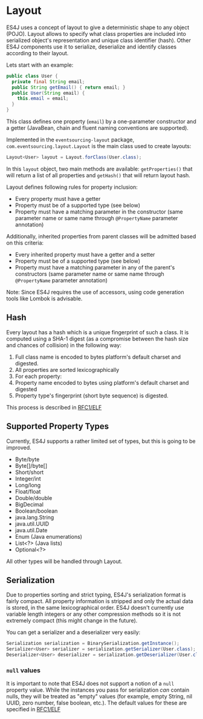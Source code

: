 # Layout

ES4J uses a concept of layout to give a deterministic shape to any object
(POJO). Layout allows to specify what class properties are included into serialized object's representation and unique class identifier (hash). Other
ES4J components use it to serialize, deserialize and identify classes according to their layout.


Lets start with an example:

```java
public class User {
  private final String email;
  public String getEmail() { return email; }
  public User(String email) {
    this.email = email;
  }
}
```

This class defines one property (`email`) by a one-parameter constructor and a getter (JavaBean, chain and fluent naming conventions are supported).

Implemented in the `eventsourcing-layout` package, `com.eventsourcing.layout.Layout` is the main class used to create layouts:

```java
Layout<User> layout = Layout.forClass(User.class);
```

In this `layout` object, two main methods are available: `getProperties()`
that will return a list of all properties and `getHash()` that will return
layout hash.

Layout defines following rules for property inclusion:

* Every property must have a getter
* Property must be of a supported type (see below)
* Property must have a matching parameter in the constructor (same parameter name or same name through `@PropertyName` parameter annotation)

Additionally, inherited properties from parent classes will be admitted based on this criteria:

* Every inherited property must have a getter and a setter
* Property must be of a supported type (see below)
* Property must have a matching parameter in any of the parent's constructors (same parameter name or same name through `@PropertyName` parameter annotation)


Note: Since ES4J requires the use of accessors, using code generation tools like Lombok is advisable.

## Hash

Every layout has a hash which is a unique fingerprint of such a class. It is computed using a SHA-1 digest (as a compromise between the hash size and chances of collision) in the following way:

1. Full class name is encoded to bytes platform's default charset and digested.
1. All properties are sorted lexicographically
1. For each property:
  1. Property name encoded to bytes using platform's default charset and digested
  1. Property type's fingerprint (short byte sequence) is digested.

This process is described in [RFC1/ELF](http://rfc.eventsourcing.com/spec:1/ELF)

## Supported Property Types

Currently, ES4J supports a rather limited set of types, but this is going
to be improved.

* Byte/byte
* Byte[]/byte[]
* Short/short
* Integer/int
* Long/long
* Float/float
* Double/double
* BigDecimal
* Boolean/boolean
* java.lang.String
* java.util.UUID
* java.util.Date
* Enum (Java enumerations)
* List<?> (Java lists)
* Optional<?>

All other types will be handled through Layout.

## Serialization

Due to properties sorting and strict typing, ES4J's serialization format
is fairly compact. All property information is stripped and only the actual data is stored, in the same lexicographical order. ES4J doesn't currently use
variable length integers or any other compression methods so it is not extremely compact (this might change in the future).

You can get a serializer and a deserializer very easily:

```java
Serialization serialization = BinarySerialization.getInstance();
Serializer<User> serializer = serialization.getSerializer(User.class);
Deserializer<User> deserializer = serialization.getDeserializer(User.class);
```


### `null` values

It is important to note that ES4J does not support a notion of a `null`
property value. While the instances you pass for serialization *can* contain
nulls, they will be treated as "empty" values (for example, empty String, nil UUID, zero number, false boolean, etc.). The default values for these are
specified in [RFC1/ELF](http://rfc.eventsourcing.com/spec:1/ELF/)
